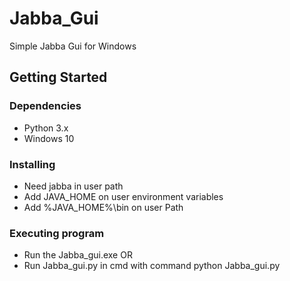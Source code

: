 # Jabba_Gui

Simple Jabba Gui for Windows

## Getting Started

### Dependencies

* Python 3.x
* Windows 10

### Installing

* Need jabba in user path
* Add JAVA_HOME on user environment variables
* Add %JAVA_HOME%\bin on user Path

### Executing program

* Run the Jabba_gui.exe
OR
* Run Jabba_gui.py in cmd with command python Jabba_gui.py
